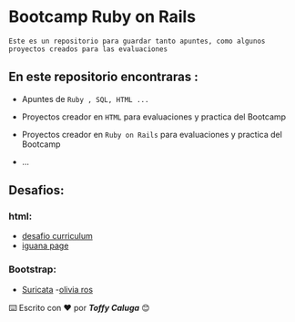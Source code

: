 # Bootcamp Ruby on Rails

    Este es un repositorio para guardar tanto apuntes, como algunos proyectos creados para las evaluaciones

## En este repositorio encontraras :

- Apuntes de `Ruby , SQL, HTML ...`
- Proyectos creador en `HTML` para evaluaciones y practica del Bootcamp
- Proyectos creador en `Ruby on Rails` para evaluaciones y practica del Bootcamp

- ...

## Desafios:

### html:

- [desafio curriculum](https://toffycaluga.github.io/bootcamp_ruby/desafios/modulo_2/html/desafio_curriculum/)
- [iguana page](https://toffycaluga.github.io/bootcamp_ruby/desafios/modulo_2/html/iguana_page/)

### Bootstrap:

- [Suricata](https://toffycaluga.github.io/bootcamp_ruby/desafios/modulo_2/bootstrap/suricata/) -[olivia ros](https://toffycaluga.github.io/bootcamp_ruby/desafios/modulo_2/bootstrap/olivia_ros/)

⌨️ Escrito con ❤️ por **_Toffy Caluga_** 😊
